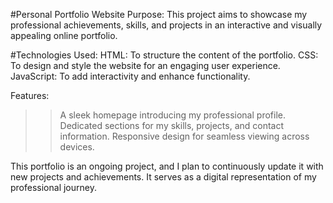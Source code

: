 #Personal Portfolio Website
Purpose: This project aims to showcase my professional achievements, skills, and projects in an interactive and visually appealing online portfolio.

#Technologies Used:
HTML: To structure the content of the portfolio.
CSS: To design and style the website for an engaging user experience.
JavaScript: To add interactivity and enhance functionality.

Features:
>> A sleek homepage introducing my professional profile.
>> Dedicated sections for my skills, projects, and contact information.
>> Responsive design for seamless viewing across devices.

This portfolio is an ongoing project, and I plan to continuously update it with new projects and achievements. It serves as a digital representation of my professional journey.
